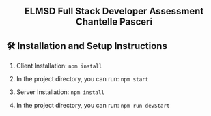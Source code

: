 <h2 align="center">
ELMSD Full Stack Developer Assessment<br/>
Chantelle Pasceri
</h2>

## 🛠 Installation and Setup Instructions

1. Client Installation: `npm install`

2. In the project directory, you can run: `npm start`

3. Server Installation: `npm install`

4. In the project directory, you can run: `npm run devStart`



